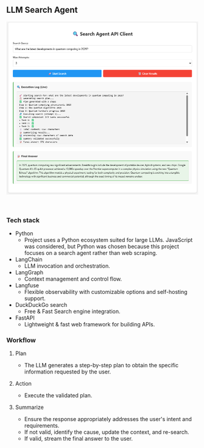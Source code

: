 ## LLM Search Agent

![Image](./images/image.png)

<br>

### Tech stack
- Python
    - Project uses a Python ecosystem suited for large LLMs. JavaScript was considered, but Python was chosen because this project focuses on a search agent rather than web scraping.  
- LangChain
    - LLM invocation and orchestration.  
- LangGraph
    - Context management and control flow.  
- Langfuse
    - Flexible observability with customizable options and self-hosting support.
- DuckDuckGo search
    - Free & Fast Search engine integration.   
- FastAPI
    - Lightweight & fast web framework for building APIs.


### Workflow

1. Plan
    - The LLM generates a step-by-step plan to obtain the specific information requested by the user.

2. Action
    - Execute the validated plan.  

3. Summarize
    - Ensure the response appropriately addresses the user's intent and requirements.  
    - If not valid, identify the cause, update the context, and re-search.  
    - If valid, stream the final answer to the user.  
